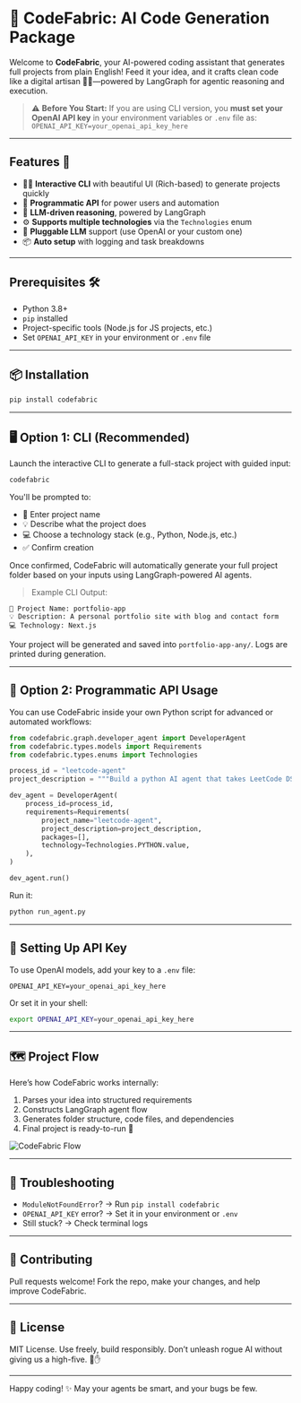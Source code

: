 # 🚀 CodeFabric: AI Code Generation Package

Welcome to **CodeFabric**, your AI-powered coding assistant that generates full projects from plain English! Feed it your idea, and it crafts clean code like a digital artisan 🧙‍♂️—powered by LangGraph for agentic reasoning and execution.

> ⚠️ **Before You Start:**
> If you are using CLI version, you **must set your OpenAI API key** in your environment variables or `.env` file as:
> `OPENAI_API_KEY=your_openai_api_key_here`

---

## Features 🌟

* 🧑‍💻 **Interactive CLI** with beautiful UI (Rich-based) to generate projects quickly
* 🔁 **Programmatic API** for power users and automation
* 🧠 **LLM-driven reasoning**, powered by LangGraph
* ⚙️ **Supports multiple technologies** via the `Technologies` enum
* 🧩 **Pluggable LLM** support (use OpenAI or your custom one)
* 📦 **Auto setup** with logging and task breakdowns

---

## Prerequisites 🛠️

* Python 3.8+
* `pip` installed
* Project-specific tools (Node.js for JS projects, etc.)
* Set `OPENAI_API_KEY` in your environment or `.env` file

---

## 📦 Installation

```bash
pip install codefabric
```

---

## 🖥️ Option 1: CLI (Recommended)

Launch the interactive CLI to generate a full-stack project with guided input:

```bash
codefabric
```

You'll be prompted to:

* 📝 Enter project name
* 💡 Describe what the project does
* 💻 Choose a technology stack (e.g., Python, Node.js, etc.)
* ✅ Confirm creation

Once confirmed, CodeFabric will automatically generate your full project folder based on your inputs using LangGraph-powered AI agents.

> Example CLI Output:

```
📝 Project Name: portfolio-app
💡 Description: A personal portfolio site with blog and contact form
💻 Technology: Next.js
```

Your project will be generated and saved into `portfolio-app-any/`. Logs are printed during generation.

---

## 🧠 Option 2: Programmatic API Usage

You can use CodeFabric inside your own Python script for advanced or automated workflows:

```python
from codefabric.graph.developer_agent import DeveloperAgent
from codefabric.types.models import Requirements
from codefabric.types.enums import Technologies

process_id = "leetcode-agent"
project_description = """Build a python AI agent that takes LeetCode DSA questions, identifies patterns, explains how to solve, and builds a Streamlit app."""

dev_agent = DeveloperAgent(
    process_id=process_id,
    requirements=Requirements(
        project_name="leetcode-agent",
        project_description=project_description,
        packages=[],
        technology=Technologies.PYTHON.value,
    ),
)

dev_agent.run()
```

Run it:

```bash
python run_agent.py
```

---

## 🔑 Setting Up API Key

To use OpenAI models, add your key to a `.env` file:

```
OPENAI_API_KEY=your_openai_api_key_here
```

Or set it in your shell:

```bash
export OPENAI_API_KEY=your_openai_api_key_here
```

---

## 🗺️ Project Flow

Here’s how CodeFabric works internally:

1. Parses your idea into structured requirements
2. Constructs LangGraph agent flow
3. Generates folder structure, code files, and dependencies
4. Final project is ready-to-run 🚀

![CodeFabric Flow](developer_graph.png)

---

## 🐞 Troubleshooting

* `ModuleNotFoundError`? → Run `pip install codefabric`
* `OPENAI_API_KEY` error? → Set it in your environment or `.env`
* Still stuck? → Check terminal logs

---

## 🤝 Contributing

Pull requests welcome! Fork the repo, make your changes, and help improve CodeFabric.

---

## 📜 License

MIT License.
Use freely, build responsibly. Don’t unleash rogue AI without giving us a high-five. 🤖✋

---

Happy coding!
✨ May your agents be smart, and your bugs be few.
